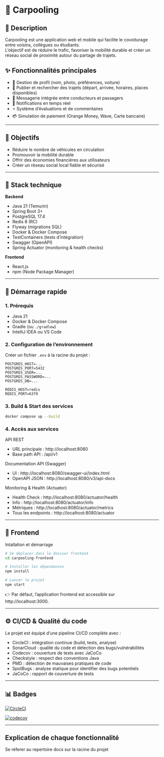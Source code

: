 # 🚗 Carpooling

## 📖 Description
Carpooling est une application web et mobile qui facilite le covoiturage entre voisins, collègues ou étudiants.  
L’objectif est de réduire le trafic, favoriser la mobilité durable et créer un réseau social de proximité autour du partage de trajets.

## ✨ Fonctionnalités principales
- 👤 Gestion de profil (nom, photo, préférences, voiture)
- 📍 Publier et rechercher des trajets (départ, arrivée, horaires, places disponibles)
- 💬 Messagerie intégrée entre conducteurs et passagers
- 🔔 Notifications en temps réel
- ⭐ Système d’évaluations et de commentaires
- 💳 Simulation de paiement (Orange Money, Wave, Carte bancaire)

---

## 🎯 Objectifs
- Réduire le nombre de véhicules en circulation
- Promouvoir la mobilité durable
- Offrir des économies financières aux utilisateurs
- Créer un réseau social local fiable et sécurisé

---

## 🧰 Stack technique

**Backend**
- Java 21 (Temurin)
- Spring Boot 3+
- PostgreSQL 17.4
- Redis 8 (RC)
- Flyway (migrations SQL)
- Docker & Docker Compose
- TestContainers (tests d’intégration)
- Swagger (OpenAPI)
- Spring Actuator (monitoring & health checks)

**Frontend**
- React.js
- npm (Node Package Manager)

---

## 🚀 Démarrage rapide

### 1. Prérequis
- Java 21
- Docker & Docker Compose
- Gradle (ou `./gradlew`)
- IntelliJ IDEA ou VS Code

### 2. Configuration de l’environnement
Créer un fichier `.env` à la racine du projet :
```env
POSTGRES_HOST=...
POSTGRES_PORT=5432
POSTGRES_USER=...
POSTGRES_PASSWORD=...
POSTGRES_DB=...

REDIS_HOST=redis
REDIS_PORT=6379
```

### 3. Build & Start des services

```bash
docker compose up --build
```


### 4. Accès aux services
API REST
- URL principale : http://localhost:8080
- Base path API : /api/v1

Documentation API (Swagger)
- UI : http://localhost:8080/swagger-ui/index.html
- OpenAPI JSON : http://localhost:8080/v3/api-docs

Monitoring & Health (Actuator)
- Health Check : http://localhost:8080/actuator/health
- Info : http://localhost:8080/actuator/info
- Métriques : http://localhost:8080/actuator/metrics
- Tous les endpoints : http://localhost:8080/actuator

---

## 🎨 Frontend

Intallation et démarrage

```bash
# Se déplacer dans le dossier frontend
cd carpooling-frontend

# Installer les dépendances
npm install

# Lancer le projet
npm start
```
👉 Par défaut, l’application frontend est accessible sur http://localhost:3000.

---

## ⚙️ CI/CD & Qualité du code

Le projet est équipé d’une pipeline CI/CD complète avec :

- CircleCI : intégration continue (build, tests, analyse)
- SonarCloud : qualité du code et détection des bugs/vulnérabilités
- Codecov : couverture de tests avec JaCoCo
- Checkstyle : respect des conventions Java
- PMD : détection de mauvaises pratiques de code
- SpotBugs : analyse statique pour identifier des bugs potentiels
- JaCoCo : rapport de couverture de tests

---

## 📊 Badges

[![CircleCI](https://dl.circleci.com/status-badge/img/gh/Mouhamadou-Ahibou-DIALLO/carpooling/tree/master.svg?style=svg)](https://dl.circleci.com/status-badge/redirect/gh/Mouhamadou-Ahibou-DIALLO/carpooling/tree/master)

[![codecov](https://codecov.io/gh/Mouhamadou-Ahibou-DIALLO/carpooling/graph/badge.svg?token=OY5CKMR8CB)](https://codecov.io/gh/Mouhamadou-Ahibou-DIALLO/carpooling)

---

## Explication de chaque fonctionnalité

Se réferer au repertoire docs sur la racine du projet


